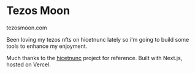 # Tezos Moon

tezosmoon.com

Been loving my tezos nfts on hicetnunc lately so i'm going to build some tools to enhance my enjoyment.

Much thanks to the [hicetnunc](https://github.com/hicetnunc2000/hicetnunc) project for reference. Built with Next.js, hosted on Vercel.